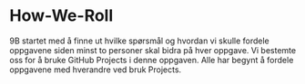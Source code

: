 # How-We-Roll

9B startet med å finne ut hvilke spørsmål og hvordan vi skulle fordele oppgavene siden minst to personer skal bidra på hver oppgave. Vi bestemte oss for å bruke GitHub Projects i denne oppgaven. Alle har begynt å fordele oppgavene med hverandre ved bruk Projects. 
